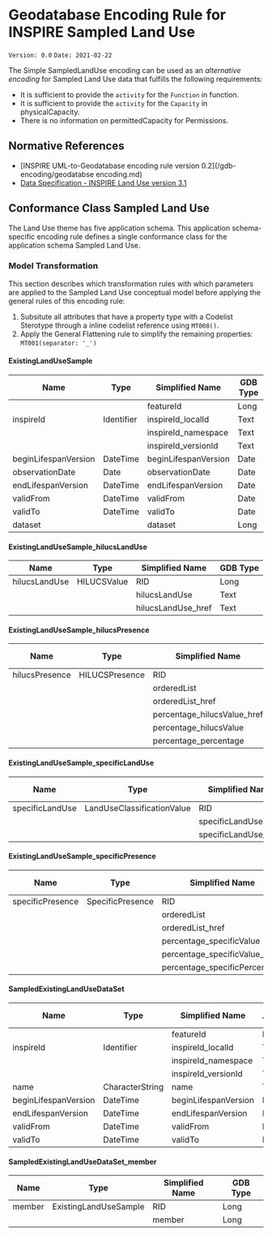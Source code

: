 # Geodatabase Encoding Rule for INSPIRE Sampled Land Use

`Version: 0.0`
`Date: 2021-02-22`

The Simple SampledLandUse encoding can be used as an *alternative encoding* for Sampled Land Use data that fulfills the following requirements:

* It is sufficient to provide the `activity` for the `Function` in function. 
* It is sufficient to provide the `activity` for the `Capacity` in physicalCapacity.  
* There is no information on permittedCapacity for Permissions.


## Normative References

* [INSPIRE UML-to-Geodatabase encoding rule version 0.2](/gdb-encoding/geodatabse encoding.md)
* [Data Specification - INSPIRE Land Use version 3.1](https://inspire.ec.europa.eu/Themes/129/2892)

## Conformance Class Sampled Land Use

The Land Use theme has five application schema. This application schema-specific encoding rule defines a single conformance class for the application schema Sampled Land Use.
### Model Transformation

This section describes which transformation rules with which parameters are applied to the Sampled Land Use conceptual model before applying the general rules of this encoding rule:
 

1. Subsitute all attributes that have a property type with a Codelist Sterotype through a inline codelist reference using `MT008()`. 
2. Apply the General Flattening rule to simplify the remaining properties: `MT001(separator: '_')`







#### ExistingLandUseSample

|Name|Type|Simplified Name|GDB Type|
|------|------|------|------|
|||featureId|Long|
|inspireId|Identifier|inspireId_localId|Text|
|||inspireId_namespace|Text|
|||inspireId_versionId|Text|
|beginLifespanVersion|DateTime|beginLifespanVersion|Date|
|observationDate|Date|observationDate|Date|
|endLifespanVersion|DateTime|endLifespanVersion|Date|
|validFrom|DateTime|validFrom|Date|
|validTo|DateTime|validTo|Date|
|dataset||dataset|Long|

#### ExistingLandUseSample_hilucsLandUse

|Name|Type|Simplified Name|GDB Type|
|------|------|------|------|
|hilucsLandUse|HILUCSValue|RID|Long|
|||hilucsLandUse|Text|
|||hilucsLandUse_href|Text|

#### ExistingLandUseSample_hilucsPresence

|Name|Type|Simplified Name|GDB Type|
|------|------|------|------|
|hilucsPresence| HILUCSPresence|RID|Long|
|||orderedList|Text|
|||orderedList_href|Text|
|||percentage_hilucsValue_href|Text|
|||percentage_hilucsValue|Text|
|||percentage_percentage|Text|

#### ExistingLandUseSample_specificLandUse

|Name|Type|Simplified Name|GDB Type|
|------|------|------|------|
|specificLandUse|LandUseClassificationValue|RID|Long|
|||specificLandUse|Text|
|||specificLandUse_href|Text|

#### ExistingLandUseSample_specificPresence

|Name|Type|Simplified Name|GDB Type|
|------|------|------|------|
|specificPresence|SpecificPresence|RID|Long|
|||orderedList|Text|
|||orderedList_href|Text|
|||percentage_specificValue|Text|
|||percentage_specificValue_href|Text|
|||percentage_specificPercentage|Text|

#### SampledExistingLandUseDataSet

|Name|Type|Simplified Name|GDB Type|
|------|------|------|------|
|||featureId|Long|
|inspireId|Identifier|inspireId_localId|Text|
|||inspireId_namespace|Text|
|||inspireId_versionId|Text|
|name|CharacterString|name|Text|
|beginLifespanVersion|DateTime|beginLifespanVersion|Date|
|endLifespanVersion|DateTime|endLifespanVersion|Date|
|validFrom|DateTime|validFrom|Date|
|validTo|DateTime|validTo|Date|

#### SampledExistingLandUseDataSet_member

|Name|Type|Simplified Name|GDB Type|
|------|------|------|------|
|member|ExistingLandUseSample|RID|Long|
|||member|Long|
